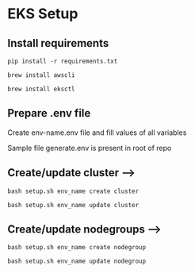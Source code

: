 # EKS Setup

## Install requirements

`pip install -r requirements.txt`

`brew install awscli`

`brew install eksctl`

## Prepare .env file

Create env-name.env file and fill values of all variables

Sample file generate.env is present in  root of repo

## Create/update cluster -->

`bash setup.sh env_name create cluster`

`bash setup.sh env_name update cluster`


## Create/update nodegroups -->

`bash setup.sh env_name create nodegroup`

`bash setup.sh env_name update nodegroup`